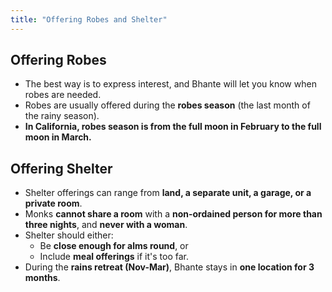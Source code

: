 ```yaml
---
title: "Offering Robes and Shelter"
---
```


## Offering Robes

- The best way is to express interest, and Bhante will let you know when robes are needed.
- Robes are usually offered during the **robes season** (the last month of the rainy season).
- **In California, robes season is from the full moon in February to the full moon in March.**

## Offering Shelter

- Shelter offerings can range from **land, a separate unit, a garage, or a private room**.
- Monks **cannot share a room** with a **non-ordained person for more than three nights**, and **never with a woman**.
- Shelter should either:
  - Be **close enough for alms round**, or
  - Include **meal offerings** if it's too far.
- During the **rains retreat (Nov-Mar)**, Bhante stays in **one location for 3 months**.

